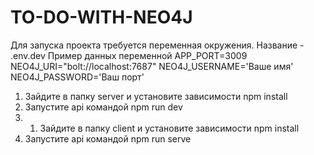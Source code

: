 # TO-DO-WITH-NEO4J
Для запуска проекта требуется переменная окружения.
Название -  .env.dev
Пример данных переменной
  APP_PORT=3009
  NEO4J_URI="bolt://localhost:7687"
  NEO4J_USERNAME='Ваше имя'
  NEO4J_PASSWORD='Ваш порт'

1. Зайдите в папку server и установите зависимости npm install
2. Запустите аpi командой npm run dev
3. 1. Зайдите в папку client и установите зависимости npm install
4. Запустите аpi командой npm run serve
